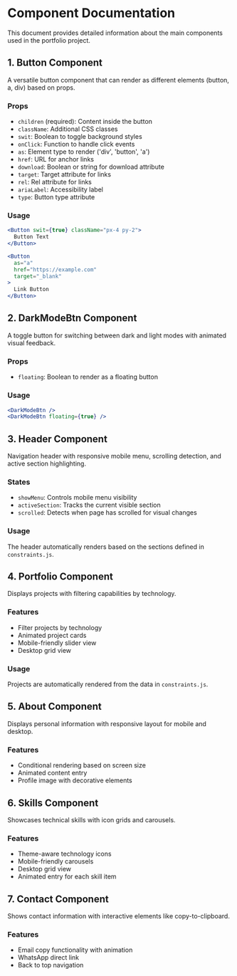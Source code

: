 # Component Documentation

This document provides detailed information about the main components used in the portfolio project.

## 1. Button Component

A versatile button component that can render as different elements (button, a, div) based on props.

### Props

- `children` (required): Content inside the button
- `className`: Additional CSS classes
- `swit`: Boolean to toggle background styles
- `onClick`: Function to handle click events
- `as`: Element type to render ('div', 'button', 'a')
- `href`: URL for anchor links
- `download`: Boolean or string for download attribute
- `target`: Target attribute for links
- `rel`: Rel attribute for links
- `ariaLabel`: Accessibility label
- `type`: Button type attribute

### Usage

```jsx
<Button swit={true} className="px-4 py-2">
  Button Text
</Button>

<Button
  as="a"
  href="https://example.com"
  target="_blank"
>
  Link Button
</Button>
```

## 2. DarkModeBtn Component

A toggle button for switching between dark and light modes with animated visual feedback.

### Props

- `floating`: Boolean to render as a floating button

### Usage

```jsx
<DarkModeBtn />
<DarkModeBtn floating={true} />
```

## 3. Header Component

Navigation header with responsive mobile menu, scrolling detection, and active section highlighting.

### States

- `showMenu`: Controls mobile menu visibility
- `activeSection`: Tracks the current visible section
- `scrolled`: Detects when page has scrolled for visual changes

### Usage

The header automatically renders based on the sections defined in `constraints.js`.

## 4. Portfolio Component

Displays projects with filtering capabilities by technology.

### Features

- Filter projects by technology
- Animated project cards
- Mobile-friendly slider view
- Desktop grid view

### Usage

Projects are automatically rendered from the data in `constraints.js`.

## 5. About Component

Displays personal information with responsive layout for mobile and desktop.

### Features

- Conditional rendering based on screen size
- Animated content entry
- Profile image with decorative elements

## 6. Skills Component

Showcases technical skills with icon grids and carousels.

### Features

- Theme-aware technology icons
- Mobile-friendly carousels
- Desktop grid view
- Animated entry for each skill item

## 7. Contact Component

Shows contact information with interactive elements like copy-to-clipboard.

### Features

- Email copy functionality with animation
- WhatsApp direct link
- Back to top navigation
